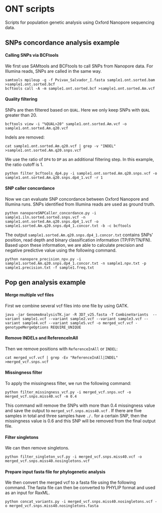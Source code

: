 # ONT scripts
Scripts for population genetic analysis using Oxford Nanopore sequencing data.

## SNPs concordance analysis example
#### Calling SNPs via BCFtools
We first use SAMtools and BCFtools to call SNPs from Nanopore data. For Illumina reads, SNPs are called in the same way.

```
samtools mpileup -g -f Pvivax_Salvador_I.fasta sample1.ont.sorted.bam >sample1.ont.sorted.bcf
bcftools call -A -m sample1.ont.sorted.bcf >sample1.ont.sorted.Am.vcf
```

#### Quality filtering
SNPs are then filtered based on `QUAL`. Here we only keep SNPs with `QUAL` greater than 20.

```
bcftools view -i "%QUAL>20" sample1.ont.sorted.Am.vcf -o sample1.ont.sorted.Am.q20.vcf
```

Indels are removed:

```
cat sample1.ont.sorted.Am.q20.vcf | grep -v "INDEL" >sample1.ont.sorted.Am.q20.snps.vcf
```

We use the ratio of `DP4` to `DP` as an additional filtering step. In this example, the ratio cutoff is 1. 

```
python filter_bcftools_dp4.py -i sample1.ont.sorted.Am.q20.snps.vcf -o sample1.ont.sorted.Am.q20.snps.dp4_1.vcf -r 1
```

#### SNP caller concordance
Now we can evaluate SNP concordance between Oxford Nanopore and Illumina runs. SNPs identified from Illumina reads are used as ground truth. 

```
python nanoporeSNPCaller_concordance.py -i sample1.iln.sorted.sorted.snps.vcf -n sample1.ont.sorted.Am.q20.snps.dp4_1.vcf -o sample1.sorted.Am.q20.snps.dp4_1.concor.txt -b -c bcftools
```

The output `sample1.sorted.Am.q20.snps.dp4_1.concor.txt` contains SNPs' position, read depth and binary classification information (TP/FP/TN/FN). Based upon these information, we are able to calculate precision and negative predictive value using the following command.

```
python nanopore_precision_npv.py -i sample1.sorted.Am.q20.snps.dp4_1.concor.txt -n sample1.npv.txt -p sample1.precision.txt -f sample1.freq.txt
```

## Pop gen analysis example
#### Merge multiple vcf files
First we combine several vcf files into one file by using GATK.

```
java -jar GenomeAnalysisTK.jar -R 3D7_v25.fasta -T CombineVariants  --variant sample1.vcf --variant sample2.vcf --variant sample3.vcf --variant sample4.vcf --variant sample5.vcf -o merged_vcf.vcf -genotypeMergeOptions REQUIRE_UNIQUE
```

#### Remove INDELs and ReferenceInAll
Then we remove positions with `ReferenceInAll` or `INDEL`:
```
cat merged_vcf.vcf | grep -Ev "ReferenceInAll|INDEL" >merged_vcf.snps.vcf
```

#### Missingness filter
To apply the missingness filter, we run the following command:

```
python filter_missingness_vcf.py -i merged_vcf.snps.vcf -o merged_vcf.snps.miss40.vcf -m 0.4
```

This command will remove the SNPs with more than 0.4 missingness value and save the output to `merged_vcf.snps.miss40.vcf` . If there are five samples in total and three samples have `./.` for a certain SNP, then the missingness value is 0.6 and this SNP will be removed from the final output file. 

#### Filter singletons
We can then remove singletons. 
```
python filter_singleton_vcf.py -i merged_vcf.snps.miss40.vcf -o merged_vcf.snps.miss40.nosingletons.vcf
```

#### Prepare input fasta file for phylogenetic analysis
We then convert the merged vcf to a fasta file using the following command. The fasta file can then be converted to PHYLIP format and used as an input for RaxML.
```
python concat_variants.py -i merged_vcf.snps.miss40.nosingletons.vcf -o merged_vcf.snps.miss40.nosingletons.fasta
```
